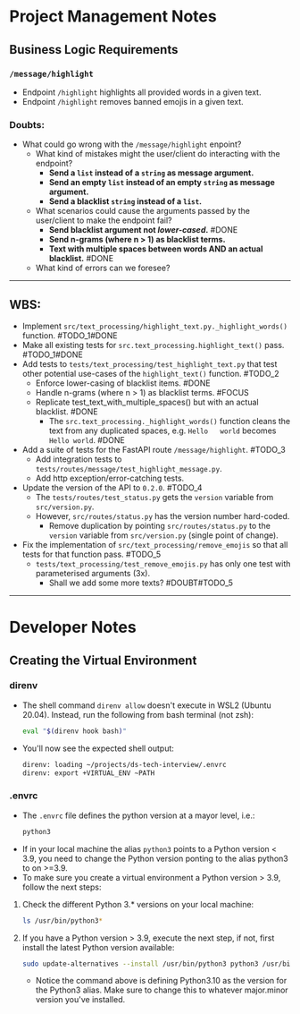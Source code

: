 # Project Management Notes

## Business Logic Requirements

### `/message/highlight`
* Endpoint `/highlight` highlights all provided words in a given text.
* Endpoint `/highlight` removes banned emojis in a given text.


### Doubts:
* What could go wrong with the `/message/highlight` enpoint?
    * What kind of mistakes might the user/client do interacting with the endpoint?
        * **Send a `list` instead of a `string` as message argument.**
        * **Send an empty `list` instead of an empty `string` as message argument.**
        * **Send a blacklist `string` instead of a `list`.**
    * What scenarios could cause the arguments passed by the user/client to make the endpoint fail? 
        * **Send blacklist argument not _lower-cased_.** #DONE
        * **Send n-grams (where n > 1) as blacklist terms.**
        * **Text with multiple spaces between words AND an actual blacklist.** #DONE
    * What kind of errors can we foresee?


***


## WBS:
* Implement `src/text_processing/highlight_text.py._highlight_words()` function. #TODO_1#DONE
* Make all existing tests for `src.text_processing.highlight_text()` pass. #TODO_1#DONE
* Add tests to `tests/text_processing/test_highlight_text.py` that test other potential use-cases of the `highlight_text()` function. #TODO_2
    * Enforce lower-casing of blacklist items. #DONE
    * Handle n-grams (where n > 1) as blacklist terms. #FOCUS
    * Replicate test_text_with_multiple_spaces() but with an actual blacklist. #DONE
        * The `src.text_processing._highlight_words()` function cleans the text from any duplicated spaces, e.g. `Hello   world` becomes `Hello world`. #DONE
* Add a suite of tests for the FastAPI route `/message/highlight`. #TODO_3
    * Add integration tests to `tests/routes/message/test_highlight_message.py`.
    * Add http exception/error-catching tests.
* Update the version of the API to `0.2.0`. #TODO_4
    * The `tests/routes/test_status.py` gets the `version` variable from `src/version.py`.
    * However, `src/routes/status.py` has the version number hard-coded.
        * Remove duplication by pointing `src/routes/status.py` to the `version` variable from `src/version.py` (single point of change).
* Fix the implementation of `src/text_processing/remove_emojis` so that all tests for that function pass. #TODO_5
    * `tests/text_processing/test_remove_emojis.py` has only one test with parameterised arguments (3x). 
        * Shall we add some more texts? #DOUBT#TODO_5


***


# Developer Notes

## Creating the Virtual Environment

### direnv
* The shell command `direnv allow` doesn't execute in WSL2 (Ubuntu 20.04). Instead, run the following from bash terminal (not zsh): 
    ```bash
    eval "$(direnv hook bash)"
    ```
* You'll now see the expected shell output:
    ```bash
    direnv: loading ~/projects/ds-tech-interview/.envrc
    direnv: export +VIRTUAL_ENV ~PATH
    ```

### .envrc
* The `.envrc` file defines the python version at a mayor level, i.e.: 
    ```bash
    python3
    ```
* If in your local machine the alias `python3` points to a Python version < 3.9, you need to change the Python version ponting to the alias python3 to on >=3.9.  
* To make sure you create a virtual environment a Python version > 3.9, follow the next steps:  

1. Check the different Python 3.* versions on your local machine:
    ```bash
    ls /usr/bin/python3*
    ```

2. If you have a Python version > 3.9, execute the next step, if not, first install the latest Python version available:
    ```bash
    sudo update-alternatives --install /usr/bin/python3 python3 /usr/bin/python3.10 1
    ```
    * Notice the command above is defining Python3.10 as the version for the Python3 alias. Make sure to change this to whatever major.minor version you've installed.

